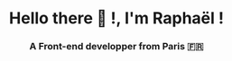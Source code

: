 <h1 align="center">Hello there 👋 !, I'm Raphaël !</h1>
<h3 align="center">A Front-end developper from Paris 🇫🇷</h3>

<!-- <p align="left"> ![](https://komarev.com/ghpvc/?username=your-github-username&style=flat-square) </p> -->
<!--
**rqphy/rqphy** is a ✨ _special_ ✨ repository because its `README.md` (this file) appears on your GitHub profile.

Here are some ideas to get you started:

- 🔭 I’m currently working on ...
- 🌱 I’m currently learning ...
- 👯 I’m looking to collaborate on ...
- 🤔 I’m looking for help with ...
- 💬 Ask me about ...
- 📫 How to reach me: ...
- 😄 Pronouns: ...
- ⚡ Fun fact: ...
-->
